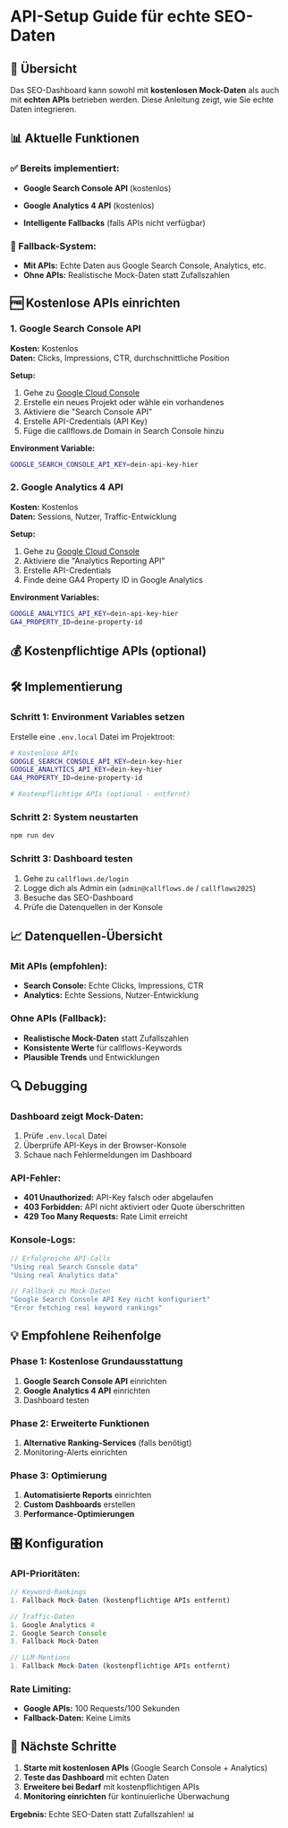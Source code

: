 # API-Setup Guide für echte SEO-Daten

## 🎯 Übersicht

Das SEO-Dashboard kann sowohl mit **kostenlosen Mock-Daten** als auch mit **echten APIs** betrieben werden. Diese Anleitung zeigt, wie Sie echte Daten integrieren.

## 📊 Aktuelle Funktionen

### ✅ Bereits implementiert:
- **Google Search Console API** (kostenlos)
- **Google Analytics 4 API** (kostenlos)

- **Intelligente Fallbacks** (falls APIs nicht verfügbar)

### 🔄 Fallback-System:
- **Mit APIs:** Echte Daten aus Google Search Console, Analytics, etc.
- **Ohne APIs:** Realistische Mock-Daten statt Zufallszahlen

## 🆓 Kostenlose APIs einrichten

### 1. Google Search Console API

**Kosten:** Kostenlos  
**Daten:** Clicks, Impressions, CTR, durchschnittliche Position

**Setup:**
1. Gehe zu [Google Cloud Console](https://console.cloud.google.com/)
2. Erstelle ein neues Projekt oder wähle ein vorhandenes
3. Aktiviere die "Search Console API"
4. Erstelle API-Credentials (API Key)
5. Füge die callflows.de Domain in Search Console hinzu

**Environment Variable:**
```bash
GOOGLE_SEARCH_CONSOLE_API_KEY=dein-api-key-hier
```

### 2. Google Analytics 4 API

**Kosten:** Kostenlos  
**Daten:** Sessions, Nutzer, Traffic-Entwicklung

**Setup:**
1. Gehe zu [Google Cloud Console](https://console.cloud.google.com/)
2. Aktiviere die "Analytics Reporting API"
3. Erstelle API-Credentials
4. Finde deine GA4 Property ID in Google Analytics

**Environment Variables:**
```bash
GOOGLE_ANALYTICS_API_KEY=dein-api-key-hier
GA4_PROPERTY_ID=deine-property-id
```

## 💰 Kostenpflichtige APIs (optional)



## 🛠️ Implementierung

### Schritt 1: Environment Variables setzen

Erstelle eine `.env.local` Datei im Projektroot:

```bash
# Kostenlose APIs
GOOGLE_SEARCH_CONSOLE_API_KEY=dein-key-hier
GOOGLE_ANALYTICS_API_KEY=dein-key-hier
GA4_PROPERTY_ID=deine-property-id

# Kostenpflichtige APIs (optional - entfernt)
```

### Schritt 2: System neustarten

```bash
npm run dev
```

### Schritt 3: Dashboard testen

1. Gehe zu `callflows.de/login`
2. Logge dich als Admin ein (`admin@callflows.de` / `callflows2025`)
3. Besuche das SEO-Dashboard
4. Prüfe die Datenquellen in der Konsole

## 📈 Datenquellen-Übersicht

### Mit APIs (empfohlen):
- **Search Console:** Echte Clicks, Impressions, CTR
- **Analytics:** Echte Sessions, Nutzer-Entwicklung


### Ohne APIs (Fallback):
- **Realistische Mock-Daten** statt Zufallszahlen
- **Konsistente Werte** für callflows-Keywords
- **Plausible Trends** und Entwicklungen

## 🔍 Debugging

### Dashboard zeigt Mock-Daten:
1. Prüfe `.env.local` Datei
2. Überprüfe API-Keys in der Browser-Konsole
3. Schaue nach Fehlermeldungen im Dashboard

### API-Fehler:
- **401 Unauthorized:** API-Key falsch oder abgelaufen
- **403 Forbidden:** API nicht aktiviert oder Quote überschritten
- **429 Too Many Requests:** Rate Limit erreicht

### Konsole-Logs:
```javascript
// Erfolgreiche API-Calls
"Using real Search Console data"
"Using real Analytics data"

// Fallback zu Mock-Daten
"Google Search Console API Key nicht konfiguriert"
"Error fetching real keyword rankings"
```

## 💡 Empfohlene Reihenfolge

### Phase 1: Kostenlose Grundausstattung
1. **Google Search Console API** einrichten
2. **Google Analytics 4 API** einrichten
3. Dashboard testen

### Phase 2: Erweiterte Funktionen
1. **Alternative Ranking-Services** (falls benötigt)
3. Monitoring-Alerts einrichten

### Phase 3: Optimierung
1. **Automatisierte Reports** einrichten
2. **Custom Dashboards** erstellen
3. **Performance-Optimierungen**

## 🎛️ Konfiguration

### API-Prioritäten:
```typescript
// Keyword-Rankings
1. Fallback Mock-Daten (kostenpflichtige APIs entfernt)

// Traffic-Daten
1. Google Analytics 4
2. Google Search Console
3. Fallback Mock-Daten

// LLM-Mentions
1. Fallback Mock-Daten (kostenpflichtige APIs entfernt)
```

### Rate Limiting:
- **Google APIs:** 100 Requests/100 Sekunden
- **Fallback-Daten:** Keine Limits

## 🚀 Nächste Schritte

1. **Starte mit kostenlosen APIs** (Google Search Console + Analytics)
2. **Teste das Dashboard** mit echten Daten
3. **Erweitere bei Bedarf** mit kostenpflichtigen APIs
4. **Monitoring einrichten** für kontinuierliche Überwachung

**Ergebnis:** Echte SEO-Daten statt Zufallszahlen! 📊 